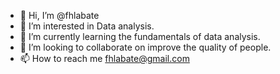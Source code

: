 - 👋 Hi, I’m @fhlabate 
- 👀 I’m interested in Data analysis.
- 🌱 I’m currently learning the fundamentals of data analysis.
- 💞️ I’m looking to collaborate on improve the quality of people.
- 📫 How to reach me fhlabate@gmail.com
